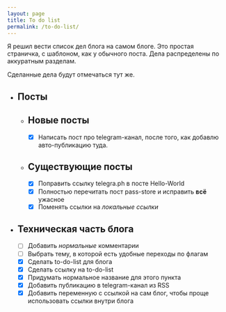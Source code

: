 ```yaml
---
layout: page
title: To do list
permalink: /to-do-list/
---
```


Я решил вести список дел блога на самом блоге.
Это простая страничка, с шаблоном, как у обычного поста.
Дела распределены по аккуратным разделам.

Сделанные дела будут отмечаться тут же.

  * Посты
    ---
    * Новые посты
      ---
      * [X] Написать пост про telegram-канал, после того, как добавлю авто-публикацию туда.
    * Существующие посты
      ---
      * [X] Поправить ссылку telegra.ph в посте Hello-World
      * [X] Полностью перечитать пост pass-store и исправить **всё** ужасное
      * [X] Поменять ссылки на *локальные ссылки*
  * Техническая часть блога
    ---
    * [ ] Добавить *нормальные* комментарии
    * [ ] Выбрать тему, в которой есть удобные переходы по флагам
    * [X] Сделать to-do-list для блога
    * [X] Сделать ссылку на to-do-list
    * [X] Придумать нормальное название для этого пункта
    * [X] Добавить публикацию в telegram-канал из RSS
    * [X] Добавить переменную с ссылкой на сам блог, чтобы проще использовать ссылки внутри блога 

